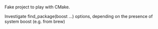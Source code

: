 Fake project to play with CMake.

Investigate find_package(boost ...) options, depending on the presence of system boost (e.g. from brew)
